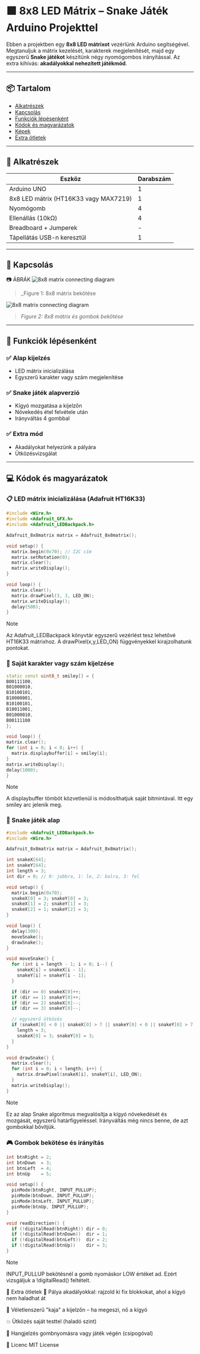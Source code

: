 # 🟩 8x8 LED Mátrix – Snake Játék Arduino Projekttel

Ebben a projektben egy **8x8 LED mátrixot** vezérlünk Arduino segítségével. Megtanuljuk a mátrix kezelését, karakterek megjelenítését, majd egy egyszerű **Snake játékot** készítünk négy nyomógombos irányítással. Az extra kihívás: **akadályokkal nehezített játékmód**.

---

## 📦 Tartalom

- [Alkatrészek](#alkatrészek)
- [Kapcsolás](#kapcsolás)
- [Funkciók lépésenként](#funkciók-lépésenként)
- [Kódok és magyarázatok](#kódok-és-magyarázatok)
- [Képek](#képek)
- [Extra ötletek](#extra-ötletek)

---

## 🧰 Alkatrészek

| Eszköz              | Darabszám |
|---------------------|-----------|
| Arduino UNO         | 1         |
| 8x8 LED mátrix (HT16K33 vagy MAX7219) | 1         |
| Nyomógomb           | 4         |
| Ellenállás (10kΩ)   | 4         |
| Breadboard + Jumperek | -       |
| Tápellátás USB-n keresztül | 1   |

---

## 🧠 Kapcsolás

📷 ÁBRÁK
![8x8 matrix connecting diagram](/2.%20feladat/2-1.png)
> _Figure 1: 8x8 mátrix bekötése

![8x8 matrix connecting diagram](/2.%20feladat/2-2-1.png)
> _Figure 2: 8x8 mátrix és gombok bekötése_

---

## 🧭 Funkciók lépésenként

### ✅ Alap kijelzés
- LED mátrix inicializálása
- Egyszerű karakter vagy szám megjelenítése

### ✅ Snake játék alapverzió
- Kígyó mozgatása a kijelzőn
- Növekedés étel felvétele után
- Irányváltás 4 gombbal

### ✅ Extra mód
- Akadályokat helyezünk a pályára
- Ütközésvizsgálat

---

## 💻 Kódok és magyarázatok

### 📋 LED mátrix inicializálása (Adafruit HT16K33)

```cpp
#include <Wire.h>
#include <Adafruit_GFX.h>
#include <Adafruit_LEDBackpack.h>

Adafruit_8x8matrix matrix = Adafruit_8x8matrix();

void setup() {
  matrix.begin(0x70); // I2C cím
  matrix.setRotation(0);
  matrix.clear();
  matrix.writeDisplay();
}

void loop() {
  matrix.clear();
  matrix.drawPixel(3, 3, LED_ON);
  matrix.writeDisplay();
  delay(500);
}
```
> [!NOTE]
> Az Adafruit_LEDBackpack könyvtár egyszerű vezérlést tesz lehetővé HT16K33 mátrixhoz. A drawPixel(x,y,LED_ON) függvényekkel kirajzolhatunk pontokat.


### 🔢 Saját karakter vagy szám kijelzése

  ```cpp
  static const uint8_t smiley[] = {
  B00111100,
  B01000010,
  B10100101,
  B10000001,
  B10100101,
  B10011001,
  B01000010,
  B00111100
};

void loop() {
  matrix.clear();
  for (int i = 0; i < 8; i++) {
    matrix.displaybuffer[i] = smiley[i];
  }
  matrix.writeDisplay();
  delay(1000);
}
```

> [!NOTE]
> A displaybuffer tömböt közvetlenül is módosíthatjuk saját bitmintával. Itt egy smiley arc jelenik meg.


### <strong>🐍 Snake játék alap</strong>

```cpp
#include <Adafruit_LEDBackpack.h>
#include <Wire.h>

Adafruit_8x8matrix matrix = Adafruit_8x8matrix();

int snakeX[64];
int snakeY[64];
int length = 3;
int dir = 0; // 0: jobbra, 1: le, 2: balra, 3: fel

void setup() {
  matrix.begin(0x70);
  snakeX[0] = 3; snakeY[0] = 3;
  snakeX[1] = 2; snakeY[1] = 3;
  snakeX[2] = 1; snakeY[2] = 3;
}

void loop() {
  delay(300);
  moveSnake();
  drawSnake();
}

void moveSnake() {
  for (int i = length - 1; i > 0; i--) {
    snakeX[i] = snakeX[i - 1];
    snakeY[i] = snakeY[i - 1];
  }

  if (dir == 0) snakeX[0]++;
  if (dir == 1) snakeY[0]++;
  if (dir == 2) snakeX[0]--;
  if (dir == 3) snakeY[0]--;

  // egyszerű ütközés
  if (snakeX[0] < 0 || snakeX[0] > 7 || snakeY[0] < 0 || snakeY[0] > 7) {
    length = 3;
    snakeX[0] = 3; snakeY[0] = 3;
  }
}

void drawSnake() {
  matrix.clear();
  for (int i = 0; i < length; i++) {
    matrix.drawPixel(snakeX[i], snakeY[i], LED_ON);
  }
  matrix.writeDisplay();
}
```
> [!NOTE]
> Ez az alap Snake algoritmus megvalósítja a kígyó növekedését és mozgását, egyszerű határfigyeléssel. Irányváltás még nincs benne, de azt gombokkal bővítjük.

### 🎮 Gombok bekötése és irányítás

```cpp
int btnRight = 2;
int btnDown  = 3;
int btnLeft  = 4;
int btnUp    = 5;

void setup() {
  pinMode(btnRight, INPUT_PULLUP);
  pinMode(btnDown, INPUT_PULLUP);
  pinMode(btnLeft, INPUT_PULLUP);
  pinMode(btnUp, INPUT_PULLUP);
}

void readDirection() {
  if (!digitalRead(btnRight)) dir = 0;
  if (!digitalRead(btnDown))  dir = 1;
  if (!digitalRead(btnLeft))  dir = 2;
  if (!digitalRead(btnUp))    dir = 3;
}
```

> [!NOTE]
> INPUT_PULLUP bekötésnél a gomb nyomáskor LOW értéket ad. Ezért vizsgáljuk a !digitalRead() feltételt.


🔁 Extra ötletek
 🧱 Pálya akadályokkal: rajzold ki fix blokkokat, ahol a kígyó nem haladhat át

 🍎 Véletlenszerű "kaja" a kijelzőn – ha megeszi, nő a kígyó

 💥 Ütközés saját testtel (haladó szint)

 🎵 Hangjelzés gombnyomásra vagy játék végén (csipogóval)

📄 Licenc
MIT License
